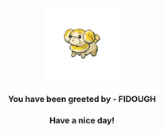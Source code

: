 <p align="center">
            <img src="https://raw.githubusercontent.com/PokeAPI/sprites/master/sprites/pokemon/926.png" width="150" height="150">
          </p>
          <h3 align="center">You have been greeted by - <b>FIDOUGH</b></h3>
          <h3 align="center">Have a nice day!</h3>
